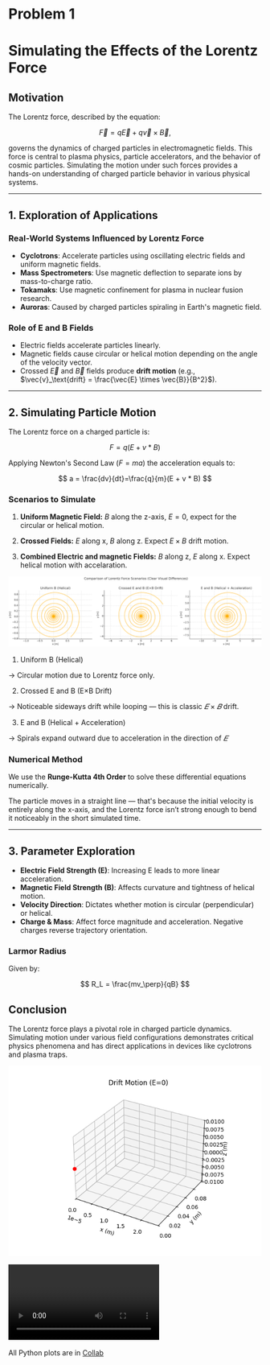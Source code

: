 # Problem 1

# Simulating the Effects of the Lorentz Force

## Motivation

The Lorentz force, described by the equation:

$$
\vec{F} = q \vec{E} + q\vec{v} \times \vec{B},
$$

governs the dynamics of charged particles in electromagnetic fields. This force is central to plasma physics, particle accelerators, and the behavior of cosmic particles. Simulating the motion under such forces provides a hands-on understanding of charged particle behavior in various physical systems.

---

## 1. Exploration of Applications

### Real-World Systems Influenced by Lorentz Force

* **Cyclotrons**: Accelerate particles using oscillating electric fields and uniform magnetic fields.
* **Mass Spectrometers**: Use magnetic deflection to separate ions by mass-to-charge ratio.
* **Tokamaks**: Use magnetic confinement for plasma in nuclear fusion research.
* **Auroras**: Caused by charged particles spiraling in Earth's magnetic field.

### Role of E and B Fields

* Electric fields accelerate particles linearly.
* Magnetic fields cause circular or helical motion depending on the angle of the velocity vector.
* Crossed $\vec{E}$ and $\vec{B}$ fields produce **drift motion** (e.g., $\vec{v}_\text{drift} = \frac{\vec{E} \times \vec{B}}{B^2}$).

---

## 2. Simulating Particle Motion

The Lorentz force on a charged particle is: 

$$ F = q(E+v * B) $$

Applying Newton's Second Law $(F=ma)$ the acceleration equals to:

$$ a = \frac{dv}{dt}=\frac{q}{m}(E + v * B) $$

### Scenarios to Simulate

1. **Uniform Magnetic Field:** $B$ along the z-axis, $E=0$, expect for the circular or helical motion.

2. **Crossed Fields:** $E$ along x, $B$ along z. Expect $E×B$ drift motion.

3. **Combined Electric and magnetic Fields:** $B$ along z, $E$ along x. Expect helical motion with accelaration.

![alt text](image-2.png)

1) Uniform B (Helical)

→ Circular motion due to Lorentz force only.

2) Crossed E and B (E×B Drift)

→ Noticeable sideways drift while looping — this is classic $𝐸×𝐵$ drift.

3) E and B (Helical + Acceleration)

→ Spirals expand outward due to acceleration in the direction of $𝐸$

### Numerical Method

We use the **Runge-Kutta 4th Order** to solve these differential equations numerically.

The particle moves in a straight line — that's because the initial velocity is entirely along the x-axis, and the Lorentz force isn’t strong enough to bend it noticeably in the short simulated time.

---

## 3. Parameter Exploration

* **Electric Field Strength (E)**: Increasing E leads to more linear acceleration.
* **Magnetic Field Strength (B)**: Affects curvature and tightness of helical motion.
* **Velocity Direction**: Dictates whether motion is circular (perpendicular) or helical.
* **Charge & Mass**: Affect force magnitude and acceleration. Negative charges reverse trajectory orientation.

### Larmor Radius

Given by:

$$
R_L = \frac{mv_\perp}{qB}
$$

## Conclusion

The Lorentz force plays a pivotal role in charged particle dynamics. Simulating motion under various field configurations demonstrates critical physics phenomena and has direct applications in devices like cyclotrons and plasma traps.

![alt text](<drift_motion (1).gif>)

<video controls src="helical_motion_full.mp4" title="Title"></video>

All Python plots are in [Collab](https://colab.research.google.com/drive/1aYcXxmB-A7YCJaSx7A2MY1Te8fAtZvtX?usp=sharing)

